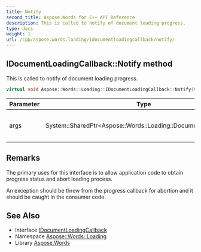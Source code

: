 ```yaml
---
title: Notify
second_title: Aspose.Words for C++ API Reference
description: This is called to notify of document loading progress.
type: docs
weight: 1
url: /cpp/aspose.words.loading/idocumentloadingcallback/notify/
---
```

## IDocumentLoadingCallback::Notify method


This is called to notify of document loading progress.

```cpp
virtual void Aspose::Words::Loading::IDocumentLoadingCallback::Notify(System::SharedPtr<Aspose::Words::Loading::DocumentLoadingArgs> args)=0
```


| Parameter | Type | Description |
| --- | --- | --- |
| args | System::SharedPtr\<Aspose::Words::Loading::DocumentLoadingArgs\> | An argument of the event. |
## Remarks


The primary uses for this interface is to allow application code to obtain progress status and abort loading process.

An exception should be threw from the progress callback for abortion and it should be caught in the consumer code.

## See Also

* Interface [IDocumentLoadingCallback](../)
* Namespace [Aspose::Words::Loading](../../)
* Library [Aspose.Words](../../../)
